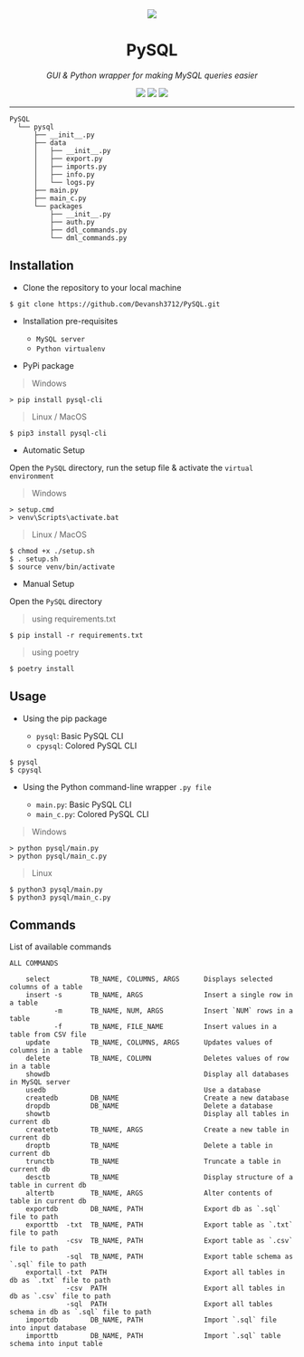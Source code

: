 <center>
<img src = "https://user-images.githubusercontent.com/58616444/113156144-57560f80-9257-11eb-85a1-1b834c072454.png">
</center>

<h1 align = "center"> PySQL </h1>
<p align = "center"><i> GUI & Python wrapper for making MySQL queries easier </i></p>

<p align = "center">
  <a href = "www.python.org"><img src="https://img.shields.io/badge/python%20-%2314354C.svg?&style=for-the-badge&logo=python&logoColor=white"/></a>
  <a href = "https://www.mysql.com/"><img src="https://camo.githubusercontent.com/4524c09f8c821218b3c602e3e5a222ce00c290c2f87e264b40f398a6b486bd91/68747470733a2f2f696d672e736869656c64732e696f2f62616467652f6d7973716c2d2532333030303030662e7376673f267374796c653d666f722d7468652d6261646765266c6f676f3d6d7973716c266c6f676f436f6c6f723d7768697465"/></a>
  <a href = "./LICENSE"><img src = "https://img.shields.io/github/license/Devansh3712/PySQL?style=for-the-badge"></a>
</p>

---

```
PySQL
  └── pysql
      ├── __init__.py
      ├── data
      │   ├── __init__.py
      │   ├── export.py
      │   ├── imports.py
      │   ├── info.py
      │   └── logs.py
      ├── main.py
      ├── main_c.py
      └── packages
          ├── __init__.py
          ├── auth.py
          ├── ddl_commands.py
          └── dml_commands.py
```

## Installation

- Clone the repository to your local machine

```console
$ git clone https://github.com/Devansh3712/PySQL.git
```

- Installation pre-requisites

  - ``MySQL server``
  - ``Python virtualenv``

- PyPi package

> Windows

```console
> pip install pysql-cli
```

> Linux / MacOS

```console
$ pip3 install pysql-cli
```

- Automatic Setup

Open the ``PySQL`` directory, run the setup file & activate the ``virtual environment``

> Windows

```console
> setup.cmd
> venv\Scripts\activate.bat
```

> Linux / MacOS

```console
$ chmod +x ./setup.sh
$ . setup.sh
$ source venv/bin/activate
```

- Manual Setup

Open the ``PySQL`` directory

> using requirements.txt

```console
$ pip install -r requirements.txt
```

> using poetry

```console
$ poetry install
```

## Usage

- Using the pip package

  - ``pysql``: Basic PySQL CLI
  - ``cpysql``: Colored PySQL CLI

```console
$ pysql
$ cpysql
```

- Using the Python command-line wrapper `.py file`

  - ``main.py``: Basic PySQL CLI
  - ``main_c.py``: Colored PySQL CLI

> Windows

```console
> python pysql/main.py
> python pysql/main_c.py
```

> Linux

```console
$ python3 pysql/main.py
$ python3 pysql/main_c.py
```

## Commands

List of available commands

```
ALL COMMANDS

    select          TB_NAME, COLUMNS, ARGS      Displays selected columns of a table
    insert -s       TB_NAME, ARGS               Insert a single row in a table
           -m       TB_NAME, NUM, ARGS          Insert `NUM` rows in a table
           -f       TB_NAME, FILE_NAME          Insert values in a table from CSV file
    update          TB_NAME, COLUMNS, ARGS      Updates values of columns in a table
    delete          TB_NAME, COLUMN             Deletes values of row in a table
    showdb                                      Display all databases in MySQL server
    usedb                                       Use a database
    createdb        DB_NAME                     Create a new database
    dropdb          DB_NAME                     Delete a database
    showtb                                      Display all tables in current db
    createtb        TB_NAME, ARGS               Create a new table in current db
    droptb          TB_NAME                     Delete a table in current db
    trunctb         TB_NAME                     Truncate a table in current db
    desctb          TB_NAME                     Display structure of a table in current db
    altertb         TB_NAME, ARGS               Alter contents of table in current db
    exportdb        DB_NAME, PATH               Export db as `.sql` file to path
    exporttb  -txt  TB_NAME, PATH               Export table as `.txt` file to path
              -csv  TB_NAME, PATH               Export table as `.csv` file to path
              -sql  TB_NAME, PATH               Export table schema as `.sql` file to path
    exportall -txt  PATH                        Export all tables in db as `.txt` file to path
              -csv  PATH                        Export all tables in db as `.csv` file to path
              -sql  PATH                        Export all tables schema in db as `.sql` file to path
    importdb        DB_NAME, PATH               Import `.sql` file into input database
    importtb        DB_NAME, PATH               Import `.sql` table schema into input table
```